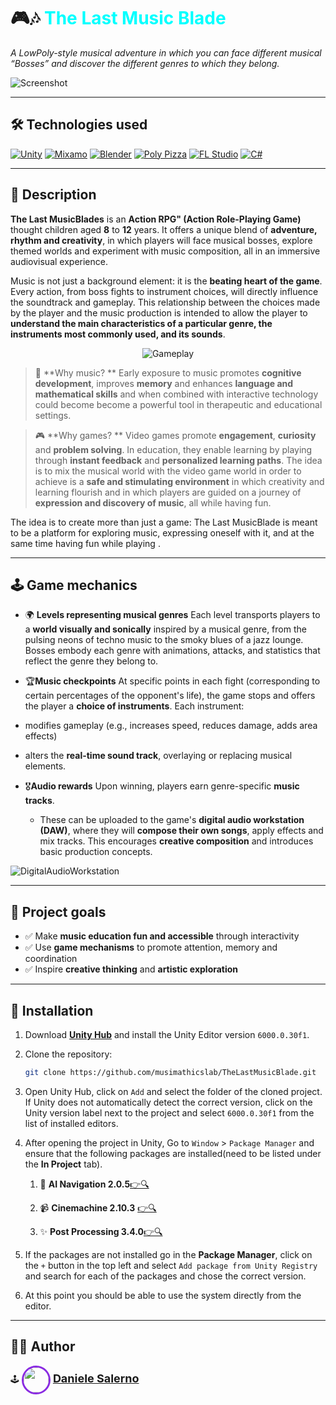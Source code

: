 # 🎮🎶 **<span style="color:cyan">The Last Music Blade**  
*A LowPoly-style musical adventure in which you can face different musical “Bosses” and discover the different genres to which they belong.*

![Screenshot](READMEimg/mainmenu.gif)

---

## 🛠️ Technologies used

[![Unity](https://img.shields.io/badge/Unity-6000.0.30f1-000000?style=for-the-badge&logo=unity&logoColor=white)](https://unity.com/)
[![Mixamo](https://img.shields.io/badge/Mixamo-Animation%20Tool-F46E00?style=for-the-badge)](https://www.mixamo.com/)
[![Blender](https://img.shields.io/badge/Blender-4.3-F5792A?style=for-the-badge&logo=blender&logoColor=orange)](https://www.blender.org/download/releases/4-3/)
[![Poly Pizza](https://img.shields.io/badge/Poly%20Pizza-3D%20Assets-00BFFF?style=for-the-badge)](https://poly.pizza/)
[![FL Studio](https://img.shields.io/badge/FL%20Studio-Music%20Production-FF8000?style=for-the-badge&logo=flstudio&logoColor=white)](https://www.image-line.com/)
[![C#](https://img.shields.io/badge/C%23-Documentation-239120?style=for-the-badge&logo=c-sharp&logoColor=white)](https://learn.microsoft.com/en-us/dotnet/csharp/)

---
## 📖 Description

**The Last MusicBlades** is an **Action RPG" (Action Role-Playing Game)** thought children aged **8** to **12** years. It offers a unique blend of **adventure, rhythm and creativity**, in which players will face musical bosses, explore themed worlds and experiment with music composition, all in an immersive audiovisual experience.

Music is not just a background element: it is the **beating heart of the game**. Every action, from boss fights to instrument choices, will directly influence the soundtrack and gameplay. This relationship between the choices made by the player and the music production is intended to allow the player to **understand the main characteristics of a particular genre, the instruments most commonly used, and its sounds**.


<div align="center">
  <img src="READMEimg/gameplay.gif" alt="Gameplay">
</div>

> 🎵 **Why music? ** 
Early exposure to music promotes **cognitive development**, improves **memory** and enhances **language and mathematical skills** and when combined with interactive technology could become become a powerful tool in therapeutic and educational settings.

> 🎮 **Why games? ** 
Video games promote **engagement**, **curiosity** and **problem solving**. In education, they enable learning by playing through **instant feedback** and **personalized learning paths**. The idea is to mix the musical world with the video game world in order to achieve is a **safe and stimulating environment** in which creativity and learning flourish and in which players are guided on a journey of **expression and discovery of music**, all while having fun.

The idea is to create more than just a game: The Last MusicBlade is meant to be a platform for exploring music, expressing oneself with it, and at the same time having fun while playing .

---
## 🕹️ Game mechanics

- 🌍 **Levels representing musical genres** 
 Each level transports players to a **world visually and sonically** inspired by a musical genre, from the pulsing neons of techno music to the smoky blues of a jazz lounge. Bosses embody each genre with animations, attacks, and statistics that reflect the genre they belong to.

- 🏆**Music checkpoints** 
 At specific points in each fight (corresponding to certain percentages of the opponent's life), the game stops and offers the player a **choice of instruments**. Each instrument:
 - modifies gameplay (e.g., increases speed, reduces damage, adds area effects)
 - alters the **real-time sound track**, overlaying or replacing musical elements.

- 🎖️**Audio rewards** 
 Upon winning, players earn genre-specific **music tracks**.
  - These can be uploaded to the game's **digital audio workstation (DAW)**, where they will **compose their own songs**, apply effects and mix tracks.
 This encourages **creative composition** and introduces basic production concepts.

![DigitalAudioWorkstation](READMEimg/DAW.png)

---
## 🎯 Project goals

- ✅ Make **music education fun and accessible** through interactivity
- ✅ Use **game mechanisms** to promote attention, memory and coordination
- ✅ Inspire **creative thinking** and **artistic exploration** 
---

## 🚀 Installation

1. Download [**Unity Hub**](https://unity.com/download) and install the Unity Editor version `6000.0.30f1`.

2. Clone the repository:

   ```bash
   git clone https://github.com/musimathicslab/TheLastMusicBlade.git
3. Open Unity Hub, click on `Add` and select the folder of the cloned project.  
   If Unity does not automatically detect the correct version, click on the Unity version label next to the project and select `6000.0.30f1` from the list of installed editors.

4. After opening the project in Unity, Go to `Window` > `Package Manager` and ensure that the following packages are installed(need to be listed under the **In Project** tab).
   1. 🤖 **AI Navigation 2.0.5**[👉🔍](https://docs.unity.com/navmesh/index.html)
   2. 📹 **Cinemachine 2.10.3** [👉🔍](https://docs.unity3d.com/Packages/com.unity.cinemachine@2.10/manual/index.html)  

   3. ✨ **Post Processing 3.4.0**[👉🔍](https://docs.unity3d.com/Manual/PostProcessingOverview.html)

5. If the packages are not installed go in the **Package Manager**, click on the `+` button in the top left and select `Add package from Unity Registry` and search for each of the packages and chose the correct version.
6. At this point you should be able to use the system directly from the editor.
---
## 👨‍💻 Author

🕹️ <img src="https://avatars.githubusercontent.com/u/72736111?v=4" width="40" style="vertical-align: middle; margin-left: 0px; border-radius: 50%; border: 3px solid #8A2BE2;"/> <span style="font-size: 18px; font-weight: bold;">[**Daniele Salerno**](https://github.com/DanieleSalerno)</span> 





